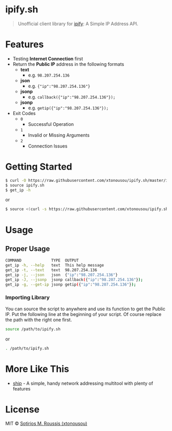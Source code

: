 # ipify.sh

> Unofficial client library for [ipify](https://www.ipify.org): A Simple IP Address API.

# Features

* Testing **Internet Connection** first
* Return the **Public IP** address in the following formats
  * **text**
    * e.g. `98.207.254.136`
  * **json**
    * e.g. `{"ip":"98.207.254.136"}`
  * **jsonp**
    * e.g. `callback({"ip":"98.207.254.136"});`
  * **jsonp**
    * e.g. `getip({"ip":"98.207.254.136"});`
* Exit Codes
  * `0`
    * Successful Operation
  * `1`
    * Invalid or Missing Arguments
  * `2`
    * Connection Issues

# Getting Started

```bash
$ curl -O https://raw.githubusercontent.com/xtonousou/ipify.sh/master/ipify.sh
$ source ipify.sh
$ get_ip -h
```

or

```bash
$ source <(curl -s https://raw.githubusercontent.com/xtonousou/ipify.sh/master/ipify.sh) && get_ip -h
```

# Usage

## Proper Usage

```bash
COMMAND             TYPE  OUTPUT
get_ip -h, --help   text  This help message
get_ip -t, --text   text  98.207.254.136
get_ip -j, --json   json  {"ip":"98.207.254.136"}
get_ip -J, --jsonp  jsonp callback({"ip":"98.207.254.136"});
get_ip -g, --get-ip jsonp getip({"ip":"98.207.254.136"});
```

### Importing Library

You can source the script to anywhere and use its function to get the Public IP.
Put the following line at the beginning of your script. Of course replace the path with the right one first.

```bash
source /path/to/ipify.sh
```

or

```bash
. /path/to/ipify.sh
```

# More Like This

* [ship](https://github.com/xtonousou/ship) - A simple, handy network addressing multitool with plenty of features 

# License

MIT © [Sotirios M. Roussis (xtonousou)](https://xtonousou.github.io)
